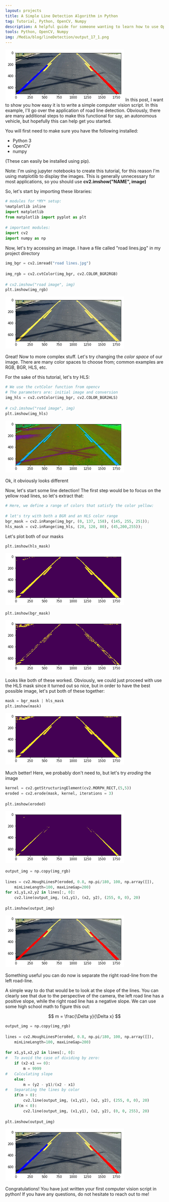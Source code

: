 ```yaml
---
layout: projects
title: A Simple Line Detection Algorithm in Python
tag: Tutorial, Python, OpenCV, Numpy
description: A helpful guide for someone wanting to learn how to use OpenCV
tools: Python, OpenCV, Numpy
img: /Media/blog/lineDetection/output_17_1.png
---
```

<img src="/Media/blog/lineDetection/output_17_1.png">
In this post, I want to show you how easy it is to write a simple computer vision script. In this example, I'll go over the application of road line detection. Obviously, there are many additional steps to make this functional for say, an autonomous vehicle, but hopefully this can help get you started.

You will first need to make sure you have the following installed:
- Python 3
- OpenCV 
- numpy

(These can easily be installed using pip).

Note: I'm using jupyter notebooks to create this tutorial, for this reason I'm using matplotlib to display the images. This is generally unnecessary for most applications, so you should use **cv2.imshow("NAME", image)**

So, let's start by importing these libraries:


```python
# modules for *MY* setup:
%matplotlib inline
import matplotlib
from matplotlib import pyplot as plt

# important modules:
import cv2
import numpy as np
```

Now, let's try accessing an image. I have a file called "road lines.jpg" in my project directory


```python
img_bgr = cv2.imread("road lines.jpg")

img_rgb = cv2.cvtColor(img_bgr, cv2.COLOR_BGR2RGB)

# cv2.imshow("road image", img)
plt.imshow(img_rgb)
```


<img src="/Media/blog/lineDetection/output_3_1.png">


Great! Now to more complex stuff. Let's try changing the *color space* of our image. There are many color spaces to choose from; common examples are RGB, BGR, HLS, etc. 

For the sake of this tutorial, let's try HLS:


```python
# We use the cvtColor function from opencv
# The parameters are: initial image and conversion
img_hls = cv2.cvtColor(img_bgr, cv2.COLOR_BGR2HLS)

# cv2.imshow("road image", img)
plt.imshow(img_hls)
```


<img src="/Media/blog/lineDetection/output_5_1.png">


Ok, it obviously looks different

Now, let's start some line detection!
The first step would be to focus on the yellow road lines, so let's extract that:


```python
# Here, we define a range of colors that satisfy the color yellow:

# let's try with both a BGR and an HLS color range
bgr_mask = cv2.inRange(img_bgr, (0, 137, 158), (145, 255, 251));
hls_mask = cv2.inRange(img_hls, (20, 120, 80), (45,200,255));
```

Let's plot both of our masks


```python
plt.imshow(hls_mask)
```


<img src="/Media/blog/lineDetection/output_9_1.png">



```python
plt.imshow(bgr_mask)
```


<img src="/Media/blog/lineDetection/output_10_1.png">


Looks like both of these worked. Obviously, we could just proceed with use the HLS mask since it turned out so nice, but in order to have the best possible image, let's put both of these together:


```python
mask = bgr_mask | hls_mask
plt.imshow(mask)
```


<img src="/Media/blog/lineDetection/output_12_1.png">


Much better! Here, we probably don't need to, but let's try _eroding_ the image

```python
kernel = cv2.getStructuringElement(cv2.MORPH_RECT,(5,5))
eroded = cv2.erode(mask, kernel, iterations = 3)

plt.imshow(eroded)
```


<img src="/Media/blog/lineDetection/output_14_1.png">


```python
output_img = np.copy(img_rgb)

lines = cv2.HoughLinesP(eroded, 0.8, np.pi/180, 100, np.array([]), 
	minLineLength=100, maxLineGap=200)
for x1,y1,x2,y2 in lines[:, 0]:
    cv2.line(output_img, (x1,y1), (x2, y2), (255, 0, 0), 20)
    
plt.imshow(output_img)
```


<img src="/Media/blog/lineDetection/output_15_1.png">


Something useful you can do now is separate the right road-line from the left road-line.

A simple way to do that would be to look at the slope of the lines. You can clearly see that due to the perspective of the camera, the left road line has a positive slope, while the right road line has a negative slope. 
We can use some high school math to figure this out:

$$
m = \frac{\Delta y}{\Delta x}
$$


```python
output_img = np.copy(img_rgb)

lines = cv2.HoughLinesP(eroded, 0.8, np.pi/180, 100, np.array([]), 
	minLineLength=100, maxLineGap=200)

for x1,y1,x2,y2 in lines[:, 0]:
#   To avoid the case of dividing by zero:
    if (x2-x1 == 0):
        m = 9999
#   Calculating slope
    else:
        m = (y2 - y1)/(x2 - x1)
#   Separating the lines by color
    if(m > 0):
        cv2.line(output_img, (x1,y1), (x2, y2), (255, 0, 0), 20)
    if(m < 0):
        cv2.line(output_img, (x1,y1), (x2, y2), (0, 0, 255), 20)

plt.imshow(output_img)
```



<img src="/Media/blog/lineDetection/output_17_1.png">

Congratulations! You have just written your first computer vision script in python! If you have any questions, do not hesitate to reach out to me!

